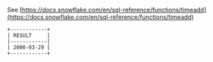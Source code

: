 See [https://docs.snowflake.com/en/sql-reference/functions/timeadd](https://docs.snowflake.com/en/sql-reference/functions/timeadd)
```
+------------+
| RESULT     |
|------------|
| 2000-03-29 |
+------------+
```
